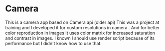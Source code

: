 # Camera

This is a camera app based on Camera api (older api)
This was a project at training and I developed it for custom resolutions in camera .
And for better color reproduction in images
It uses color matrix for increased saturation and contrast in images.
I known I should use render script because of its performance but I didn't know how to use that.
